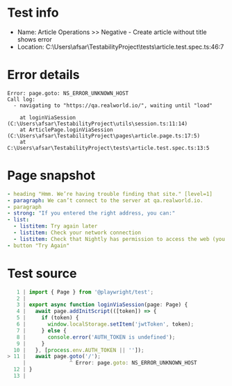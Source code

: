 # Test info

- Name: Article Operations >> Negative - Create article without title shows error
- Location: C:\Users\afsar\TestabilityProject\tests\article.test.spec.ts:46:7

# Error details

```
Error: page.goto: NS_ERROR_UNKNOWN_HOST
Call log:
  - navigating to "https://qa.realworld.io/", waiting until "load"

    at loginViaSession (C:\Users\afsar\TestabilityProject\utils\session.ts:11:14)
    at ArticlePage.loginViaSession (C:\Users\afsar\TestabilityProject\pages\article.page.ts:17:5)
    at C:\Users\afsar\TestabilityProject\tests\article.test.spec.ts:13:5
```

# Page snapshot

```yaml
- heading "Hmm. We’re having trouble finding that site." [level=1]
- paragraph: We can’t connect to the server at qa.realworld.io.
- paragraph
- strong: "If you entered the right address, you can:"
- list:
  - listitem: Try again later
  - listitem: Check your network connection
  - listitem: Check that Nightly has permission to access the web (you might be connected but behind a firewall)
- button "Try Again"
```

# Test source

```ts
   1 | import { Page } from '@playwright/test';
   2 |
   3 | export async function loginViaSession(page: Page) {
   4 |   await page.addInitScript(([token]) => {
   5 |     if (token) {
   6 |       window.localStorage.setItem('jwtToken', token);
   7 |     } else {
   8 |       console.error('AUTH_TOKEN is undefined');
   9 |     }
  10 |   }, [process.env.AUTH_TOKEN || '']);
> 11 |   await page.goto('/');
     |              ^ Error: page.goto: NS_ERROR_UNKNOWN_HOST
  12 | }
  13 |
```